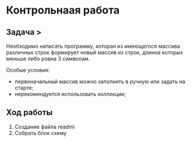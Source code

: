 # Контрольнаая работа

## Задача > 
Необходимо написать программу, которая из имеющегося массива различных строк формирует новый массив из строк, длинна которых меньше либо ровна 3 символам.

Особые условия:
* первоначальный массив можно заполнить в ручную или задать на старте;
* нерекомендуется использовать коллекции;

## Ход работы
1. Создание файла readmi
2. Собрать блок схему